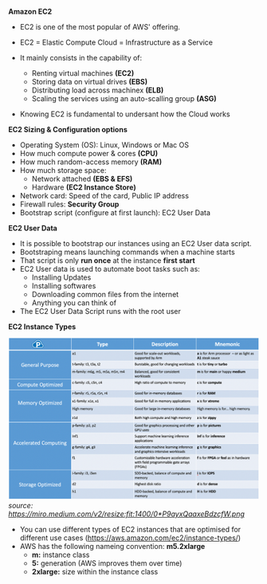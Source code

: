 **Amazon EC2**

* EC2 is one of the most popular of AWS' offering.
* EC2 = Elastic Compute Cloud = Infrastructure as a Service
* It mainly consists in the capability of:
    * Renting virtual machines **(EC2)**
    * Storing data on virtual drives **(EBS)**
    * Distributing load across machinex **(ELB)**
    * Scaling the services using an auto-scalling group **(ASG)**

* Knowing EC2 is fundamental to undersant how the Cloud works

**EC2 Sizing & Configuration options**

* Operating System (OS): Linux, Windows or Mac OS
* How much compute power & cores **(CPU)**
* How much random-access memory **(RAM)**
* How much storage space: 
    * Network attached **(EBS & EFS)**
    * Hardware **(EC2 Instance Store)**
* Network card: Speed of the card, Public IP address
* Firewall rules: **Security Group**
* Bootstrap script (configure at first launch): EC2 User Data

**EC2 User Data**

* It is possible to bootstrap our instances using an EC2 User data script.
* Bootstraping means launching commands when a machine starts
* That script is only **run once** at the instance **first start**
* EC2 User data is used to automate boot tasks such as:
    * Installing Updates
    * Installing softwares
    * Downloading common files from the internet
    * Anything you can think of
* The EC2 User Data Script runs with the root user

**EC2 Instance Types**

![EC2 Instance Types](./images/ec2-instance-types.png)
*source: https://miro.medium.com/v2/resize:fit:1400/0*P9ayxQaaxeBdzcfW.png*

* You can use different types of EC2 instances that are optimised for different use cases (https://aws.amazon.com/ec2/instance-types/)
* AWS has the following nameing convention: **m5.2xlarge**
    * **m:** instance class
    * **5:** generation (AWS improves them over time)
    * **2xlarge:** size within the instance class